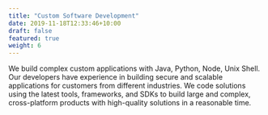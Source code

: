 ```yaml
---
title: "Custom Software Development"
date: 2019-11-18T12:33:46+10:00
draft: false
featured: true
weight: 6
---
```


We build complex custom applications with Java, Python, Node, Unix Shell. Our developers have experience in building secure and scalable applications for customers from different industries. We code solutions using the latest tools, frameworks, and SDKs to build large and complex, cross-platform products with high-quality solutions in a reasonable time.